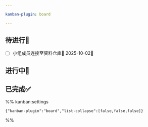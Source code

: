 ```yaml
---

kanban-plugin: board

---
```


## 待进行📌

- [ ] 小组成员连接至资料仓库📅 2025-10-02🔺


## 进行中🔄



## 已完成✅





%% kanban:settings
```
{"kanban-plugin":"board","list-collapse":[false,false,false]}
```
%%